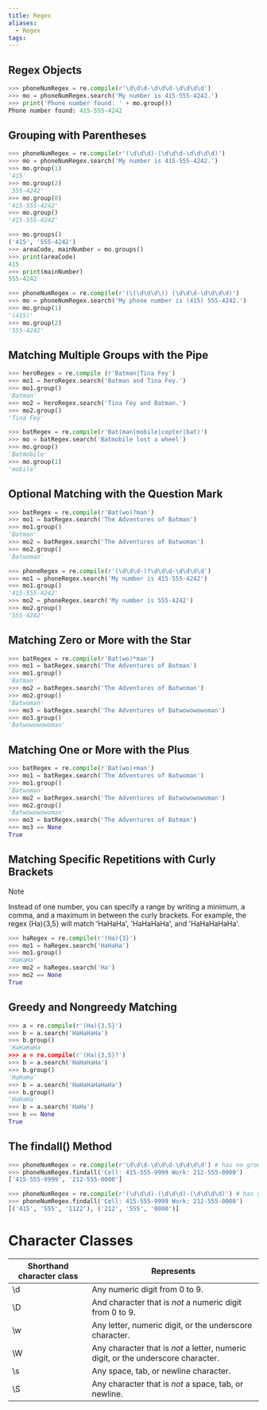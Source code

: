 ```yaml
---
title: Regex
aliases:
  - Regex
tags:
---
```

## **Regex Objects**

```python
>>> phoneNumRegex = re.compile(r'\d\d\d-\d\d\d-\d\d\d\d')
>>> mo = phoneNumRegex.search('My number is 415-555-4242.')
>>> print('Phone number found: ' + mo.group())
Phone number found: 415-555-4242
```

## **Grouping with Parentheses**
```python
>>> phoneNumRegex = re.compile(r'(\d\d\d)-(\d\d\d-\d\d\d\d)')
>>> mo = phoneNumRegex.search('My number is 415-555-4242.')
>>> mo.group(1)
'415'
>>> mo.group(2)
'555-4242'
>>> mo.group(0)
'415-555-4242'
>>> mo.group()
'415-555-4242'
```

```python
>>> mo.groups()
('415', '555-4242')
>>> areaCode, mainNumber = mo.groups()
>>> print(areaCode)
415
>>> print(mainNumber)
555-4242
```

```python
>>> phoneNumRegex = re.compile(r'(\(\d\d\d\)) (\d\d\d-\d\d\d\d)')
>>> mo = phoneNumRegex.search('My phone number is (415) 555-4242.')
>>> mo.group(1)
'(415)'
>>> mo.group(2)
'555-4242'
```

## **Matching Multiple Groups with the Pipe**
```python
>>> heroRegex = re.compile (r'Batman|Tina Fey')
>>> mo1 = heroRegex.search('Batman and Tina Fey.')
>>> mo1.group()
'Batman'
>>> mo2 = heroRegex.search('Tina Fey and Batman.')
>>> mo2.group()
'Tina Fey'
```

```python
>>> batRegex = re.compile(r'Bat(man|mobile|copter|bat)')
>>> mo = batRegex.search('Batmobile lost a wheel')
>>> mo.group()
'Batmobile'
>>> mo.group(1)
'mobile'
```


## **Optional Matching with the Question Mark**
```python
>>> batRegex = re.compile(r'Bat(wo)?man')
>>> mo1 = batRegex.search('The Adventures of Batman')
>>> mo1.group()
'Batman'
>>> mo2 = batRegex.search('The Adventures of Batwoman')
>>> mo2.group()
'Batwoman'
```

```python
>>> phoneRegex = re.compile(r'(\d\d\d-)?\d\d\d-\d\d\d\d')
>>> mo1 = phoneRegex.search('My number is 415-555-4242')
>>> mo1.group()
'415-555-4242'
>>> mo2 = phoneRegex.search('My number is 555-4242')
>>> mo2.group()
'555-4242'
```


## **Matching Zero or More with the Star**
```python
>>> batRegex = re.compile(r'Bat(wo)*man')
>>> mo1 = batRegex.search('The Adventures of Batman')
>>> mo1.group()
'Batman'
>>> mo2 = batRegex.search('The Adventures of Batwoman')
>>> mo2.group()
'Batwoman'
>>> mo3 = batRegex.search('The Adventures of Batwowowowoman')
>>> mo3.group()
'Batwowowowoman'
```

## **Matching One or More with the Plus**
```python
>>> batRegex = re.compile(r'Bat(wo)+man')
>>> mo1 = batRegex.search('The Adventures of Batwoman')
>>> mo1.group()
'Batwoman'
>>> mo2 = batRegex.search('The Adventures of Batwowowowoman')
>>> mo2.group()
'Batwowowowoman'
>>> mo3 = batRegex.search('The Adventures of Batman')
>>> mo3 == None
True
```

## **Matching Specific Repetitions with Curly Brackets**

>[!Note]
> Instead of one number, you can specify a range by writing a minimum, a comma, and a maximum in between the curly brackets. For example, the regex (Ha){3,5} will match 'HaHaHa', 'HaHaHaHa', and 'HaHaHaHaHa'.

```python
>>> haRegex = re.compile(r'(Ha){3}')
>>> mo1 = haRegex.search('HaHaHa')
>>> mo1.group()
'HaHaHa'
>>> mo2 = haRegex.search('Ha')
>>> mo2 == None
True
```


## **Greedy and Nongreedy Matching**
```python
>>> a = re.compile(r'(Ha){3,5}')
>>> b = a.search('HaHaHaHa')
>>> b.group()
'HaHaHaHa
>>> a = re.compile(r'(Ha){3,5}?')
>>> b = a.search('HaHaHaHa')
>>> b.group()
'HaHaHa'
>>> b = a.search('HaHaHaHaHaHa')
>>> b.group()
'HaHaHa'
>>> b = a.search('HaHa')
>>> b == None
True
```

## **The findall() Method**
```python
>>> phoneNumRegex = re.compile(r'\d\d\d-\d\d\d-\d\d\d\d') # has no groups
>>> phoneNumRegex.findall('Cell: 415-555-9999 Work: 212-555-0000')
['415-555-9999', '212-555-0000']

>>> phoneNumRegex = re.compile(r'(\d\d\d)-(\d\d\d)-(\d\d\d\d)') # has groups
>>> phoneNumRegex.findall('Cell: 415-555-9999 Work: 212-555-0000')
[('415', '555', '1122'), ('212', '555', '0000')]
```

# Character Classes


| Shorthand character class | Represents                                                                        |
| ------------------------- | --------------------------------------------------------------------------------- |
| \d                        | Any numeric digit from 0 to 9.                                                    |
| \D                        | And character that is *not* a numeric digit from 0 to 9.                          |
| \w                        | Any letter, numeric digit, or the underscore character.                           |
| \W                        | Any character that is *not* a letter, numeric digit, or the underscore character. |
| \s                        | Any space, tab, or newline character.                                             |
| \S                        | Any character that is *not* a space, tab, or newline.                             |
